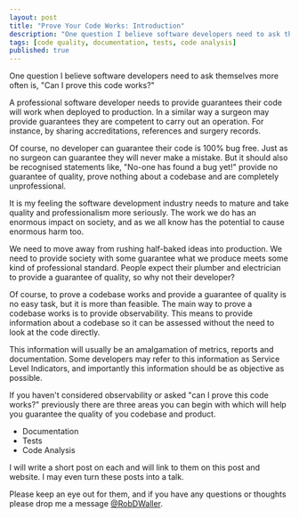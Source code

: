 ```yaml
---
layout: post
title: "Prove Your Code Works: Introduction"
description: "One question I believe software developers need to ask themselves more often is, "Can I prove this code works?""
tags: [code quality, documentation, tests, code analysis]
published: true
--- 
```

One question I believe software developers need to ask themselves more often is, "Can I prove this code works?"

A professional software developer needs to provide guarantees their code will work when deployed to production. In a similar way a surgeon may provide guarantees they are competent to carry out an operation. For instance, by sharing accreditations, references and surgery records. 

Of course, no developer can guarantee their code is 100% bug free. Just as no surgeon can guarantee they will never make a mistake.  But it should also be recognised statements like, "No-one has found a bug yet!" provide no guarantee of quality, prove nothing about a codebase and are completely unprofessional.  

It is my feeling the software development industry needs to mature and take quality and professionalism more seriously. The work we do has an enormous impact on society, and as we all know has the potential to cause enormous harm too. 

We need to move away from rushing half-baked ideas into production. We need to provide society with some guarantee what we produce meets some kind of professional standard. People expect their plumber and electrician to provide a guarantee of quality, so why not their developer?  

Of course, to prove a codebase works and provide a guarantee of quality is no easy task, but it is more than feasible. The main way to prove a codebase works is to provide observability. This means to provide information about a codebase so it can be assessed without the need to look at the code directly. 

This information will usually be an amalgamation of metrics, reports and documentation. Some developers may refer to this information as Service Level Indicators, and importantly this information should be as objective as possible.

If you haven't considered observability or asked "can I prove this code works?" previously there are three areas you can begin with which will help you guarantee the quality of you codebase and product.

- Documentation
- Tests
- Code Analysis

I will write a short post on each and will link to them on this post and website. I may even turn these posts into a talk.

Please keep an eye out for them, and if you have any questions or thoughts please drop me a message [@RobDWaller](https://twitter.com/RobDWaller).
